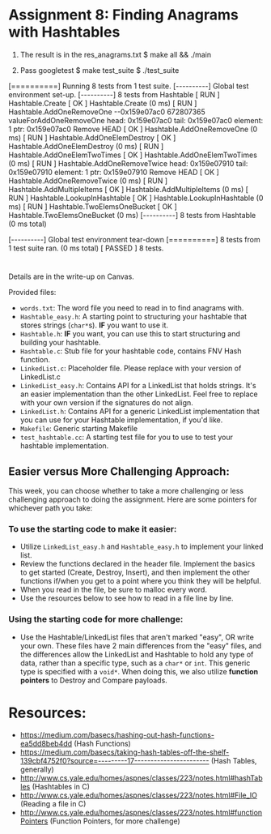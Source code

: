 # Assignment 8: Finding Anagrams with Hashtables

1. The result is in the res_anagrams.txt
$  make all && ./main

2. Pass googletest
$ make test_suite
$ ./test_suite

[==========] Running 8 tests from 1 test suite.
[----------] Global test environment set-up.
[----------] 8 tests from Hashtable
[ RUN      ] Hashtable.Create
[       OK ] Hashtable.Create (0 ms)
[ RUN      ] Hashtable.AddOneRemoveOne
--0x159e07ac0 672807365 valueForAddOneRemoveOne
head: 0x159e07ac0
tail: 0x159e07ac0
element: 1
ptr: 0x159e07ac0
Remove HEAD
[       OK ] Hashtable.AddOneRemoveOne (0 ms)
[ RUN      ] Hashtable.AddOneElemDestroy
[       OK ] Hashtable.AddOneElemDestroy (0 ms)
[ RUN      ] Hashtable.AddOneElemTwoTimes
[       OK ] Hashtable.AddOneElemTwoTimes (0 ms)
[ RUN      ] Hashtable.AddOneRemoveTwice
head: 0x159e07910
tail: 0x159e07910
element: 1
ptr: 0x159e07910
Remove HEAD
[       OK ] Hashtable.AddOneRemoveTwice (0 ms)
[ RUN      ] Hashtable.AddMultipleItems
[       OK ] Hashtable.AddMultipleItems (0 ms)
[ RUN      ] Hashtable.LookupInHashtable
[       OK ] Hashtable.LookupInHashtable (0 ms)
[ RUN      ] Hashtable.TwoElemsOneBucket
[       OK ] Hashtable.TwoElemsOneBucket (0 ms)
[----------] 8 tests from Hashtable (0 ms total)

[----------] Global test environment tear-down
[==========] 8 tests from 1 test suite ran. (0 ms total)
[  PASSED  ] 8 tests.


# ###########################################################################

Details are in the write-up on Canvas. 

Provided files: 

* ```words.txt```: The word file you need to read in to find anagrams with. 
* ```Hashtable_easy.h```: A starting point to structuring your hashtable that 
stores strings (```char*```s). **IF** you want to use it. 
* ```Hashtable.h```: **IF** you want, you can use this to start structuring 
and building your hashtable. 
* ```Hashtable.c```: Stub file for your hashtable code, contains FNV Hash function. 
* ```LinkedList.c```: Placeholder file. Please replace with your version of LinkedList.c
* ```LinkedList_easy.h```: Contains API for a LinkedList that holds strings. It's an easier 
implementation than the other LinkedList. Feel free to replace with your own version if the signatures do not align.
* ```LinkedList.h```: Contains API for a generic LinkedList implementation that you can 
use for your Hashtable implementation, if you'd like.
* ```Makefile```: Generic starting Makefile
* ```test_hashtable.cc```: A starting test file for you to use to test your hashtable implementation. 


## Easier versus More Challenging Approach: 

This week, you can choose whether to take a more challenging or less challenging 
approach to doing the assignment. Here are some pointers for whichever path you take: 

### To use the starting code to make it easier: 

* Utilize ```LinkedList_easy.h``` and ```Hashtable_easy.h``` to implement your linked list. 
* Review the functions declared in the header file. Implement the basics to get 
started (Create, Destroy, Insert), and then implement the other functions if/when 
you get to a point where you think they will be helpful. 
* When you read in the file, be sure to malloc every word. 
* Use the resources below to see how to read in a file line by line. 

### Using the starting code for more challenge: 

* Use the Hashtable/LinkedList files that aren't marked "easy", OR write your own. These 
files have 2 main differences from the "easy" files, and the differences 
allow the LinkedList and Hashtable to hold any type of data, rather than 
a specific type, such as a ```char*``` or ```int```. This generic type 
is specified with a ```void*```. When doing this, we also utilize **function pointers** 
to Destroy and Compare payloads. 



# Resources: 

* https://medium.com/basecs/hashing-out-hash-functions-ea5dd8beb4dd (Hash Functions)
* https://medium.com/basecs/taking-hash-tables-off-the-shelf-139cbf4752f0?source=---------17----------------------- (Hash Tables, generally)
* http://www.cs.yale.edu/homes/aspnes/classes/223/notes.html#hashTables (Hashtables in C)
* http://www.cs.yale.edu/homes/aspnes/classes/223/notes.html#File_IO  (Reading a file in C)
* http://www.cs.yale.edu/homes/aspnes/classes/223/notes.html#functionPointers (Function Pointers, for more challenge)

